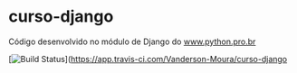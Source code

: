 # curso-django
Código desenvolvido no módulo de Django do www.python.pro.br

[![Build Status](https://app.travis-ci.com/Vanderson-Moura/curso-django.svg?branch=main)](https://app.travis-ci.com/Vanderson-Moura/curso-django